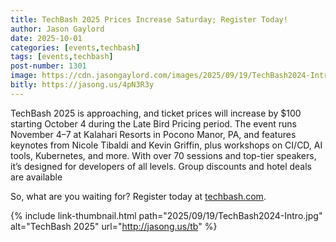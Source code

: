 ```yaml
---
title: TechBash 2025 Prices Increase Saturday; Register Today!
author: Jason Gaylord
date: 2025-10-01
categories: [events,techbash]
tags: [events,techbash]
post-number: 1301
image: https://cdn.jasongaylord.com/images/2025/09/19/TechBash2024-Intro.jpg
bitly: https://jasong.us/4pN3R3y
---
```


TechBash 2025 is approaching, and ticket prices will increase by $100 starting October 4 during the Late Bird Pricing period. The event runs November 4–7 at Kalahari Resorts in Pocono Manor, PA, and features keynotes from Nicole Tibaldi and Kevin Griffin, plus workshops on CI/CD, AI tools, Kubernetes, and more. With over 70 sessions and top-tier speakers, it’s designed for developers of all levels. Group discounts and hotel deals are available

So, what are you waiting for? Register today at [techbash.com](https://jasong.us/43XkZtc). 

{% include link-thumbnail.html path="2025/09/19/TechBash2024-Intro.jpg" alt="TechBash 2025" url="http://jasong.us/tb" %}
